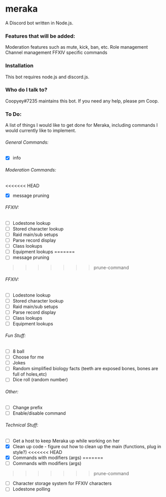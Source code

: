 # meraka
A Discord bot written in Node.js.

### Features that will be added:
Moderation features such as mute, kick, ban, etc.
Role management
Channel management
FFXIV specific commands

### Installation
This bot requires node.js and discord.js.

### Who do I talk to?
Coopyey#7235 maintains this bot. If you need any help, please pm Coop.

### To Do:
A list of things I would like to get done for Meraka, including commands I would currently like to implement.

###### General Commands:
- [x] info

###### Moderation Commands:
<<<<<<< HEAD
- [x] message pruning

###### FFXIV:
- [ ] Lodestone lookup
- [ ] Stored character lookup
- [ ] Raid main/sub setups
- [ ] Parse record display
- [ ] Class lookups
- [ ] Equipment lookups
=======
- [ ] message pruning
>>>>>>> prune-command

###### FFXIV:
- [ ] Lodestone lookup
- [ ] Stored character lookup
- [ ] Raid main/sub setups
- [ ] Parse record display
- [ ] Class lookups
- [ ] Equipment lookups

###### Fun Stuff:
- [ ] 8 ball
- [ ] Choose for me
- [ ] Jokes
- [ ] Random simplified biology facts (teeth are exposed bones, bones are full of holes,etc)
- [ ] Dice roll (random number)

###### Other:
- [ ] Change prefix
- [ ] Enable/disable command

###### Technical Stuff:
- [ ] Get a host to keep Meraka up while working on her
- [x] Clean up code - figure out how to clean up the main (functions, plug in style?)
<<<<<<< HEAD
- [x] Commands with modifiers (args)
=======
- [ ] Commands with modifiers (args)
>>>>>>> prune-command
- [ ] Character storage system for FFXIV characters
- [ ] Lodestone polling